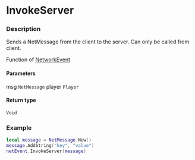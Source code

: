 # InvokeServer
### Description
Sends a NetMessage from the client to the server. Can only be called from client.

Function of [NetworkEvent](/classes/NetworkEvent/)

#### Parameters
msg `NetMessage`
player `Player`

#### Return type
`Void`

### Example
```lua
local message = NetMessage.New()
message.AddString("key", "value")
netEvent.InvokeServer(message)
```
